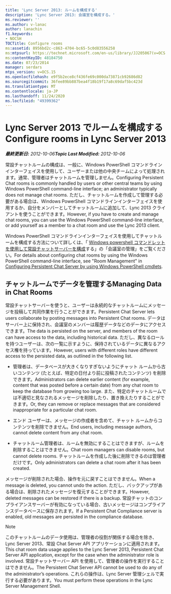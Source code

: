 ```yaml
---
title: 'Lync Server 2013: ルームを構成する'
description: 'Lync Server 2013: 会議室を構成する。'
ms.reviewer: ''
ms.author: v-lanac
author: lanachin
f1.keywords:
- NOCSH
TOCTitle: Configure rooms
ms:assetid: 8956bd2c-c863-4704-bc65-5c0d83556258
ms:mtpsurl: https://technet.microsoft.com/en-us/library/JJ205067(v=OCS.15)
ms:contentKeyID: 48184750
ms.date: 07/23/2014
manager: serdars
mtps_version: v=OCS.15
ms.openlocfilehash: e9f5b2ece8cf436fe69c000da73871cb92686d82
ms.sourcegitcommit: 36fee89bb887bea4f18b19f17a8c69daf5bc423d
ms.translationtype: MT
ms.contentlocale: ja-JP
ms.lasthandoff: 11/24/2020
ms.locfileid: "49399362"
---
```

# <a name="configure-rooms-in-lync-server-2013"></a><span data-ttu-id="2be61-103">Lync Server 2013 でルームを構成する</span><span class="sxs-lookup"><span data-stu-id="2be61-103">Configure rooms in Lync Server 2013</span></span>

<div data-xmlns="http://www.w3.org/1999/xhtml">

<div class="topic" data-xmlns="http://www.w3.org/1999/xhtml" data-msxsl="urn:schemas-microsoft-com:xslt" data-cs="https://msdn.microsoft.com/">

<div data-asp="https://msdn2.microsoft.com/asp">



</div>

<div id="mainSection">

<div id="mainBody"><span data-ttu-id="2be61-104">

<span> </span></span><span class="sxs-lookup"><span data-stu-id="2be61-104">

<span> </span></span></span>

<span data-ttu-id="2be61-105">_**最終更新日:** 2012-10-06_</span><span class="sxs-lookup"><span data-stu-id="2be61-105">_**Topic Last Modified:** 2012-10-06_</span></span>

<span data-ttu-id="2be61-106">常設チャットルームの構成は、一般に、Windows PowerShell コマンドラインインターフェイスを使用して、ユーザーまたは他の中央チームによって処理されます。通常、管理者はチャットルームを管理しません。</span><span class="sxs-lookup"><span data-stu-id="2be61-106">Configuring Persistent Chat rooms is commonly handled by users or other central teams by using Windows PowerShell command-line interface; an administrator typically does not manage chat rooms.</span></span> <span data-ttu-id="2be61-107">ただし、チャットルームを作成して管理する必要がある場合は、Windows PowerShell コマンドラインインターフェイスを使用するか、自分をメンバーとしてチャットルームに追加して、Lync 2013 クライアントを使うことができます。</span><span class="sxs-lookup"><span data-stu-id="2be61-107">However, if you have to create and manage chat rooms, you can use the Windows PowerShell command-line interface, or add yourself as a member to a chat room and use the Lync 2013 client.</span></span>

<span data-ttu-id="2be61-108">Windows PowerShell コマンドラインインターフェイスを使用してチャットルームを構成する方法について詳しくは、「 [Windows powershell コマンドレットを使用して常設チャットサーバーを構成](configuring-persistent-chat-server-by-using-windows-powershell-cmdlets.md)する」の「会議室の管理」をご覧ください。</span><span class="sxs-lookup"><span data-stu-id="2be61-108">For details about configuring chat rooms by using the Windows PowerShell command-line interface, see "Room Management" in [Configuring Persistent Chat Server by using Windows PowerShell cmdlets](configuring-persistent-chat-server-by-using-windows-powershell-cmdlets.md).</span></span>

<div>

## <a name="managing-data-in-chat-rooms"></a><span data-ttu-id="2be61-109">チャットルームでデータを管理する</span><span class="sxs-lookup"><span data-stu-id="2be61-109">Managing Data in Chat Rooms</span></span>

<span data-ttu-id="2be61-110">常設チャットサーバーを使うと、ユーザーは永続的なチャットルームにメッセージを投稿して共同作業を行うことができます。</span><span class="sxs-lookup"><span data-stu-id="2be61-110">Persistent Chat Server lets users collaborate by posting messages into Persistent Chat rooms.</span></span> <span data-ttu-id="2be61-111">データはサーバー上に保持され、会議室のメンバーは履歴データなどのデータにアクセスできます。</span><span class="sxs-lookup"><span data-stu-id="2be61-111">The data is persisted on the server, and members of the room can have access to the data, including historical data.</span></span> <span data-ttu-id="2be61-112">ただし、異なるロールを持つユーザーは、次の一覧に示すように、保持されているデータに異なるアクセス権を持っています。</span><span class="sxs-lookup"><span data-stu-id="2be61-112">However, users with different roles have different access to the persisted data, as outlined in the following list.</span></span>

  - <span data-ttu-id="2be61-113">管理者は、データベースが大きくなりすぎないようにチャット ルームから古いコンテンツ (たとえば、特定の日付より前に投稿されたコンテンツ) を削除できます。</span><span class="sxs-lookup"><span data-stu-id="2be61-113">Administrators can delete earlier content (for example, content that was posted before a certain date) from any chat room to keep the database from growing too large.</span></span> <span data-ttu-id="2be61-114">また、特定のチャットルームでは不適切と見なされるメッセージを削除したり、置き換えたりすることができます。</span><span class="sxs-lookup"><span data-stu-id="2be61-114">Or, they can remove or replace messages that are considered inappropriate for a particular chat room.</span></span>

  - <span data-ttu-id="2be61-115">エンド ユーザーは、メッセージの作成者を含めて、チャット ルームからコンテンツを削除できません。</span><span class="sxs-lookup"><span data-stu-id="2be61-115">End users, including message authors, cannot delete content from any chat room.</span></span>

  - <span data-ttu-id="2be61-116">チャットルーム管理者は、ルームを無効にすることはできますが、ルームを削除することはできません。</span><span class="sxs-lookup"><span data-stu-id="2be61-116">Chat room managers can disable rooms, but cannot delete rooms.</span></span> <span data-ttu-id="2be61-117">チャットルームを作成した後に削除できるのは管理者だけです。</span><span class="sxs-lookup"><span data-stu-id="2be61-117">Only administrators can delete a chat room after it has been created.</span></span>

<span data-ttu-id="2be61-118">メッセージが削除された場合、操作を元に戻すことはできません。</span><span class="sxs-lookup"><span data-stu-id="2be61-118">When a message is deleted, you cannot undo the action.</span></span> <span data-ttu-id="2be61-119">ただし、バックアップがある場合は、削除されたメッセージを復元することができます。</span><span class="sxs-lookup"><span data-stu-id="2be61-119">However, deleted messages can be restored if there is a backup.</span></span> <span data-ttu-id="2be61-120">常設チャットのコンプライアンスサーバーが有効になっている場合、古いメッセージはコンプライアンスデータベースに保存されます。</span><span class="sxs-lookup"><span data-stu-id="2be61-120">If a Persistent Chat Compliance server is enabled, old messages are persisted in the compliance database.</span></span>

<div>


> [!NOTE]  
> <span data-ttu-id="2be61-121">このチャットルームのデータ使用は、管理者の役割が関係する場合を除き、Lync Server 2013、常設 Chat Server API アプリケーションに適用されます。</span><span class="sxs-lookup"><span data-stu-id="2be61-121">This chat room data usage applies to the Lync Server 2013, Persistent Chat Server API application, except for the case when the administrator role is involved.</span></span> <span data-ttu-id="2be61-122">常設チャットサーバー API を使用して、管理者の操作を実行することはできません。</span><span class="sxs-lookup"><span data-stu-id="2be61-122">The Persistent Chat Server API cannot be used to do any of the administrator’s operations.</span></span> <span data-ttu-id="2be61-123">これらの操作は、Lync Server 管理シェルで実行する必要があります。</span><span class="sxs-lookup"><span data-stu-id="2be61-123">You must perform these operations in the Lync Server Management Shell.</span></span>



<span data-ttu-id="2be61-124"></div>

</div>

</div>

<span> </span>

</div>

</div>

</span><span class="sxs-lookup"><span data-stu-id="2be61-124"></div>

</div>

</div>

<span> </span>

</div>

</div>

</span></span></div>

